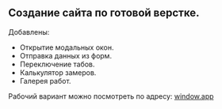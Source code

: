 ## Создание сайта по готовой верстке.

Добавлены:

- Открытие модальных окон.
- Отправка данных из форм.
- Переключение табов.
- Калькулятор замеров.
- Галерея работ.

Рабочий вариант можно посмотреть по адресу:
[window.app](https://window-4ba9b.web.app/)


